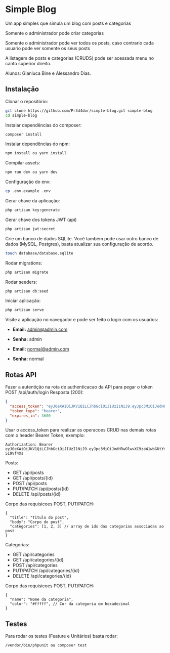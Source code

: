 # Simple Blog

Um app simples que simula um blog com posts e categorias

Somente o administrador pode criar categorias

Somente o administrador pode ver todos os posts, caso contrario cada usuario pode
ver somente os seus posts

A listagem de posts e categorias (CRUDS) pode ser acessada menu no canto superior direito.

Alunos: Gianluca Bine e Alessandro Dias.

## Instalação

Clonar o repositório:

```sh
git clone https://github.com/Pr3d4dor/simple-blog.git simple-blog
cd simple-blog
```

Instalar dependências do composer:

```sh
composer install
```

Instalar dependências do npm:

```sh
npm install ou yarn install
```

Compilar assets:

```sh
npm run dev ou yarn dev
```

Configuração do env:

```sh
cp .env.example .env
```

Gerar chave da aplicação:

```sh
php artisan key:generate
```

Gerar chave dos tokens JWT (api)

```sh
php artisan jwt:secret
```

Crie um banco de dados SQLite. Você também pode usar outro banco de dados (MySQL, Postgres), basta atualizar sua configuração de acordo.

```sh
touch database/database.sqlite
```

Rodar migrations:

```sh
php artisan migrate
```

Rodar seeders:

```sh
php artisan db:seed
```

Iniciar aplicação:

```sh
php artisan serve
```

Visite a aplicação no navegador e pode ser feito o login com os usuarios:

- **Email:** admin@admin.com
- **Senha:** admin

- **Email:** normal@admin.com
- **Senha:** normal

## Rotas API

Fazer a autentição na rota de authenticacao da API para pegar o token
POST /api/auth/login
Resposta (200):
```json
{
  "access_token": "eyJ0eXAiOiJKV1QiLCJhbGciOiJIUzI1NiJ9.eyJpc3MiOiJodHRwOlwvXC9zaW1wbGUtYmxvZy50ZXN0XC9hcGlcL2F1dGhcL2xvZ2luIiwiaWF0IjoxNTY2MDkxMzAzLCJleHAiOjE1NjYwOTQ5MDMsIm5iZiI6MTU2NjA5MTMwMywianRpIjoidmpoaW1mMUFFYzhyY2w2dCIsInN1YiI6MiwicHJ2IjoiMjNiZDVjODk0OWY2MDBhZGIzOWU3MDFjNDAwODcyZGI3YTU5NzZmNyJ9.Mj1om79DdL0ppJI_hzzVuxFac1jD9rjO9I-5I9Vf4Xs",
  "token_type": "bearer",
  "expires_in": 3600
}
```

Usar o access_token para realizar as operacoes CRUD nas demais rotas com o header Bearer Token, exemplo:
```
Authorization: Bearer eyJ0eXAiOiJKV1QiLCJhbGciOiJIUzI1NiJ9.eyJpc3MiOiJodHRwOlwvXC9zaW1wbGUtYmxvZy50ZXN0XC9hcGlcL2F1dGhcL2xvZ2luIiwiaWF0IjoxNTY2MDkxMzAzLCJleHAiOjE1NjYwOTQ5MDMsIm5iZiI6MTU2NjA5MTMwMywianRpIjoidmpoaW1mMUFFYzhyY2w2dCIsInN1YiI6MiwicHJ2IjoiMjNiZDVjODk0OWY2MDBhZGIzOWU3MDFjNDAwODcyZGI3YTU5NzZmNyJ9.Mj1om79DdL0ppJI_hzzVuxFac1jD9rjO9I-5I9Vf4Xs
```

Posts:
- GET /api/posts
- GET /api/posts/{id}
- POST /api/posts
- PUT/PATCH /api/posts/{id}
- DELETE /api/posts/{id}

Corpo das requisicoes POST, PUT/PATCH:
```
{
  "title": "Titulo do post",
  "body": "Corpo do post",
  "categories": [1, 2, 3] // array de ids das categorias associadas ao post
}
```

Categorias:
- GET /api/categories
- GET /api/categories/{id}
- POST /api/categories
- PUT/PATCH /api/categories/{id}
- DELETE /api/categories/{id}

Corpo das requisicoes POST, PUT/PATCH:
```
{
  "name": "Nome da categoria",
  "color": "#fffff", // Cor da categoria em hexadecimal
}
```

## Testes

Para rodar os testes (Feature e Unitários) basta rodar:
```
/vendor/bin/phpunit ou composer test
```
